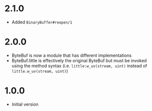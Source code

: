 # 2.1.0

* Added `BinaryBuffer#reopen/1`

# 2.0.0

* ByteBuf is now a module that has different implementations
* ByteBuf.little is effectively the original ByteBuf but must be invoked using the method syntax (i.e. `little:w_uv(stream, uint)` instead of `little.w_uv(stream, uint)`)

# 1.0.0

* Initial version
